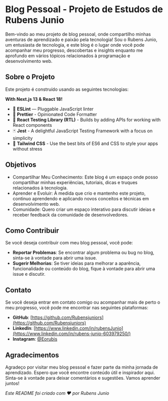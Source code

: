 # Blog Pessoal - Projeto de Estudos de Rubens Junio

Bem-vindo ao meu projeto de blog pessoal, onde compartilho minhas aventuras de aprendizado e paixão pela tecnologia! Sou o Rubens Junio, um entusiasta de tecnologia, e este blog é o lugar onde você pode acompanhar meu progresso, descobertas e insights enquanto me aprofundo em vários tópicos relacionados à programação e desenvolvimento web.

## Sobre o Projeto

Este projeto é construído usando as seguintes tecnologias:

**With Next.js 13 & React 18!**

- 📏 **ESLint** — Pluggable JavaScript linter
- 💖 **Prettier** - Opinionated Code Formatter
- 🐙 **React Testing Library (RTL)** - Builds by adding APIs for working with React components
- 🃏 **Jest** - A delightful JavaScript Testing Framework with a focus on simplicity
- 💅 **Tailwind CSS** - Use the best bits of ES6 and CSS to style your apps without stress

## Objetivos

- Compartilhar Meu Conhecimento: Este blog é um espaço onde posso compartilhar minhas experiências, tutoriais, dicas e truques relacionados à tecnologia.
- Aprender e Evoluir: À medida que crio e mantenho este projeto, continuo aprendendo e aplicando novos conceitos e técnicas em desenvolvimento web.
- Comunidade: Quero criar um espaço interativo para discutir ideias e receber feedback da comunidade de desenvolvedores.

## Como Contribuir

Se você deseja contribuir com meu blog pessoal, você pode:

- **Reportar Problemas**: Se encontrar algum problema ou bug no blog, sinta-se à vontade para abrir uma issue.
- **Sugerir Melhorias**: Se tiver ideias para melhorar a aparência, funcionalidade ou conteúdo do blog, fique à vontade para abrir uma issue e discutir.

## Contato

Se você deseja entrar em contato comigo ou acompanhar mais de perto o meu progresso, você pode me encontrar nas seguintes plataformas:

- **GitHub**: [https://github.com/Rubensjuniors](https://github.com/Rubensjuniors)
- **LinkedIn**: [https://www.linkedin.com/in/rubensJunio](https://www.linkedin.com/in/rubens-junio-603979250/)
- **Instagram**: [@Eorubis](https://www.instagram.com/eorubis)

## Agradecimentos

Agradeço por visitar meu blog pessoal e fazer parte da minha jornada de aprendizado. Espero que você encontre conteúdo útil e inspirador aqui. Sinta-se à vontade para deixar comentários e sugestões. Vamos aprender juntos!

*Este README foi criado com ❤️ por Rubens Junio*
